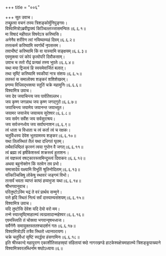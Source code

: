 +++
title = "००६"

+++
सूत उवाच।  
तच्छ्रुत्वा वचनं तस्य त्रिशङ्कोर्मुनिपुङ्गवः।  
विश्वामित्रोऽब्रवीद्वाक्यं किञ्चिल्लज्जासमन्वितः॥६.६.१॥  
मा विषादं महीपाल विषयेऽत्र करिष्यसि।  
अनेनैव शरीरेण त्वां नयिष्याम्यहं दिवम्॥६.६.२॥  
तत्तत्कर्म करिष्यामि स्वर्गार्थे नृपसत्तम।  
तवाभीष्टं करिष्यामि किं वा यास्यामि सङ्क्षयम्॥६.६.३॥  
एवमुक्त्वा परं कोपं कृत्वोपरि दिवौकसाम्।  
उवाच च ततो रौद्रं प्रत्यक्षं तस्य भूपतेः॥६.६.४॥  
यथा मया द्विजत्वं हि स्वयमेवार्जितं बलात्।  
तथा सृष्टिं करिष्यामि स्वकीयां नात्र संशयः॥६.६.५॥  
ततस्तं स समालोक्य शङ्करं शशिशेखरम्।  
प्रणम्य विधिवद्भक्त्या स्तुतिं चक्रे महामुनिः॥६.६.६॥  
विश्वामित्र उवाच।  
जय देव जयाचिन्त्य जय पार्वतिवल्लभ।  
जय कृष्ण जगन्नाथ जय कृष्ण जगद्गुरो॥६.६.७॥  
जयाचिन्त्य जयामेय जयानन्त जयाच्युत।  
जयामर जयाजेय जयाव्यय सुरेश्वर॥६.६.८॥  
जय सर्वग सर्वेश जय सर्वसुराश्रय।  
जय सर्वजनध्येय जय सर्वाघनाशन॥६.६.९॥  
त्वं धाता च विधाता च त्वं कर्ता त्वं च रक्षकः।  
चतुर्विधस्य देवेश भूतग्रामस्य शङ्कर॥६.६.१०॥  
यथा तिलस्थितं तैलं यथा दधिगतं घृतम्।  
तथैवाधिष्ठितं कृत्स्नं त्वया गुप्तेन वै जगत्॥६.६.११॥  
त्वं ब्रह्मा त्वं हृषीकेशस्त्वं शक्रस्त्वं हुताशनः।  
त्वं यज्ञस्त्वं वषट्कारस्त्वमिन्दुस्त्वं दिवाकरः॥६.६.१२॥  
अथवा बहुनोक्तेन किं स्तवेन तव प्रभो।  
समासादेव वक्ष्यामि विभूतिं श्रुतिनोदिताम्॥६.६.१३॥  
यत्किञ्चित्त्रिषु लोकेषु स्थावरं जङ्गमं विभो।  
तत्सर्वं भवता व्याप्तं काष्ठं हव्यभुजा यथा॥६.६.१४॥  
श्रीभगवानुवाच।  
परितुष्टोऽस्मि भद्रं ते वरं प्रार्थय सन्मुने।  
यत्ते हृदि स्थितं नित्यं सर्वं दास्याम्यसंशयम्॥६.६.१५॥  
विश्वामित्र उवाच।  
यदि तुष्टोसि देवेश यदि देयो वरो मम।  
तन्मे स्यात्सृष्टिमाहात्म्यं त्वत्प्रसादान्महेश्वर॥६.६.१६॥  
एवमस्त्विति तं चोक्त्वा भगवान्वृषभध्वजः।  
सर्वैर्गणैः समायुक्तस्ततश्चादर्शनं गतः॥६.६.१७॥  
विश्वामित्रोऽपि तत्रैव स्थितो ध्यानपरायणः।  
चक्रे चतुर्विधां सृष्टिं स्पर्द्धया हंसगामिनः॥६.६.१८॥  
इति श्रीस्कान्दे महापुराण एकाशीतिसाहस्र्यां संहितायां षष्ठे नागरखण्डे हाटकेश्वक्षेत्रमाहात्म्ये त्रिशङ्कूपाख्याने विश्वामित्रवरलब्धिर्नाम षष्ठोऽध्यायः॥६॥